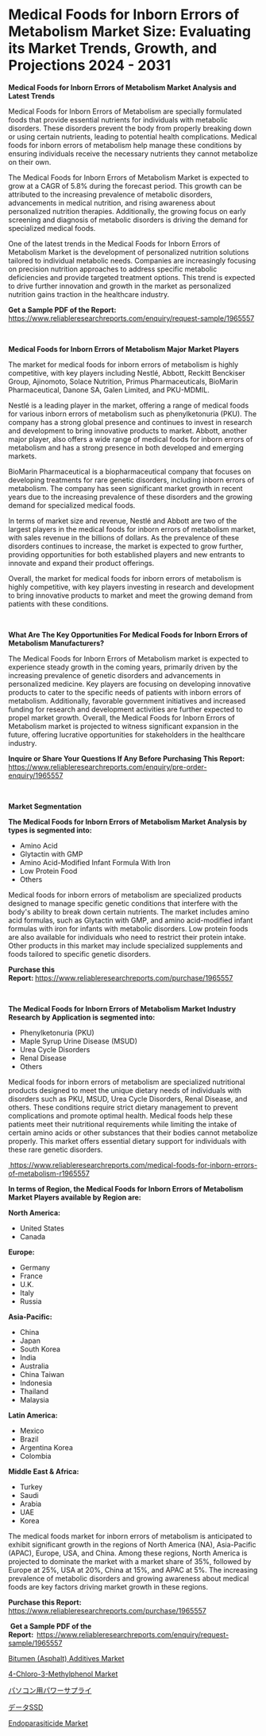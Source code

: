 <p><h1>Medical Foods for Inborn Errors of Metabolism Market Size: Evaluating its Market Trends, Growth, and Projections 2024 - 2031</h1></p><p><strong>Medical Foods for Inborn Errors of Metabolism Market Analysis and Latest Trends</strong></p>
<p><p>Medical Foods for Inborn Errors of Metabolism are specially formulated foods that provide essential nutrients for individuals with metabolic disorders. These disorders prevent the body from properly breaking down or using certain nutrients, leading to potential health complications. Medical foods for inborn errors of metabolism help manage these conditions by ensuring individuals receive the necessary nutrients they cannot metabolize on their own.</p><p>The Medical Foods for Inborn Errors of Metabolism Market is expected to grow at a CAGR of 5.8% during the forecast period. This growth can be attributed to the increasing prevalence of metabolic disorders, advancements in medical nutrition, and rising awareness about personalized nutrition therapies. Additionally, the growing focus on early screening and diagnosis of metabolic disorders is driving the demand for specialized medical foods.</p><p>One of the latest trends in the Medical Foods for Inborn Errors of Metabolism Market is the development of personalized nutrition solutions tailored to individual metabolic needs. Companies are increasingly focusing on precision nutrition approaches to address specific metabolic deficiencies and provide targeted treatment options. This trend is expected to drive further innovation and growth in the market as personalized nutrition gains traction in the healthcare industry.</p></p>
<p><strong>Get a Sample PDF of the Report:&nbsp;</strong> <a href="https://www.reliableresearchreports.com/enquiry/request-sample/1965557">https://www.reliableresearchreports.com/enquiry/request-sample/1965557</a></p>
<p>&nbsp;</p>
<p><strong>Medical Foods for Inborn Errors of Metabolism Major Market Players</strong></p>
<p><p>The market for medical foods for inborn errors of metabolism is highly competitive, with key players including Nestlé, Abbott, Reckitt Benckiser Group, Ajinomoto, Solace Nutrition, Primus Pharmaceuticals, BioMarin Pharmaceutical, Danone SA, Galen Limited, and PKU-MDMIL.</p><p>Nestlé is a leading player in the market, offering a range of medical foods for various inborn errors of metabolism such as phenylketonuria (PKU). The company has a strong global presence and continues to invest in research and development to bring innovative products to market. Abbott, another major player, also offers a wide range of medical foods for inborn errors of metabolism and has a strong presence in both developed and emerging markets.</p><p>BioMarin Pharmaceutical is a biopharmaceutical company that focuses on developing treatments for rare genetic disorders, including inborn errors of metabolism. The company has seen significant market growth in recent years due to the increasing prevalence of these disorders and the growing demand for specialized medical foods.</p><p>In terms of market size and revenue, Nestlé and Abbott are two of the largest players in the medical foods for inborn errors of metabolism market, with sales revenue in the billions of dollars. As the prevalence of these disorders continues to increase, the market is expected to grow further, providing opportunities for both established players and new entrants to innovate and expand their product offerings.</p><p>Overall, the market for medical foods for inborn errors of metabolism is highly competitive, with key players investing in research and development to bring innovative products to market and meet the growing demand from patients with these conditions.</p></p>
<p>&nbsp;</p>
<p><strong>What Are The Key Opportunities For Medical Foods for Inborn Errors of Metabolism Manufacturers?</strong></p>
<p><p>The Medical Foods for Inborn Errors of Metabolism market is expected to experience steady growth in the coming years, primarily driven by the increasing prevalence of genetic disorders and advancements in personalized medicine. Key players are focusing on developing innovative products to cater to the specific needs of patients with inborn errors of metabolism. Additionally, favorable government initiatives and increased funding for research and development activities are further expected to propel market growth. Overall, the Medical Foods for Inborn Errors of Metabolism market is projected to witness significant expansion in the future, offering lucrative opportunities for stakeholders in the healthcare industry.</p></p>
<p><strong>Inquire or Share Your Questions If Any Before Purchasing This Report:</strong> <a href="https://www.reliableresearchreports.com/enquiry/pre-order-enquiry/1965557">https://www.reliableresearchreports.com/enquiry/pre-order-enquiry/1965557</a></p>
<p>&nbsp;</p>
<p><strong>Market Segmentation</strong></p>
<p><strong>The Medical Foods for Inborn Errors of Metabolism Market Analysis by types is segmented into:</strong></p>
<p><ul><li>Amino Acid</li><li>Glytactin with GMP</li><li>Amino Acid-Modified Infant Formula With Iron</li><li>Low Protein Food</li><li>Others</li></ul></p>
<p><p>Medical foods for inborn errors of metabolism are specialized products designed to manage specific genetic conditions that interfere with the body's ability to break down certain nutrients. The market includes amino acid formulas, such as Glytactin with GMP, and amino acid-modified infant formulas with iron for infants with metabolic disorders. Low protein foods are also available for individuals who need to restrict their protein intake. Other products in this market may include specialized supplements and foods tailored to specific genetic disorders.</p></p>
<p><strong>Purchase this Report:&nbsp;</strong><a href="https://www.reliableresearchreports.com/purchase/1965557">https://www.reliableresearchreports.com/purchase/1965557</a></p>
<p>&nbsp;</p>
<p><strong>The Medical Foods for Inborn Errors of Metabolism Market Industry Research by Application is segmented into:</strong></p>
<p><ul><li>Phenylketonuria (PKU)</li><li>Maple Syrup Urine Disease (MSUD)</li><li>Urea Cycle Disorders</li><li>Renal Disease</li><li>Others</li></ul></p>
<p><p>Medical foods for inborn errors of metabolism are specialized nutritional products designed to meet the unique dietary needs of individuals with disorders such as PKU, MSUD, Urea Cycle Disorders, Renal Disease, and others. These conditions require strict dietary management to prevent complications and promote optimal health. Medical foods help these patients meet their nutritional requirements while limiting the intake of certain amino acids or other substances that their bodies cannot metabolize properly. This market offers essential dietary support for individuals with these rare genetic disorders.</p></p>
<p><a href="https://www.reliableresearchreports.com/medical-foods-for-inborn-errors-of-metabolism-r1965557">&nbsp;https://www.reliableresearchreports.com/medical-foods-for-inborn-errors-of-metabolism-r1965557</a></p>
<p><strong>In terms of Region, the Medical Foods for Inborn Errors of Metabolism Market Players available by Region are:</strong></p>
<p>
    <p> <strong> North America: </strong>
        <ul>
            <li>United States</li>
            <li>Canada</li>
        </ul>
        </p> 
    <p> <strong> Europe: </strong>
        <ul>
            <li>Germany</li>
            <li>France</li>
            <li>U.K.</li>
            <li>Italy</li>
            <li>Russia</li>
        </ul>
        </p> 
    <p> <strong> Asia-Pacific: </strong>
        <ul>
            <li>China</li>
            <li>Japan</li>
            <li>South Korea</li>
            <li>India</li>
            <li>Australia</li>
            <li>China Taiwan</li>
            <li>Indonesia</li>
            <li>Thailand</li>
            <li>Malaysia</li>
        </ul>
        </p> 
    <p> <strong> Latin America: </strong>
        <ul>
            <li>Mexico</li>
            <li>Brazil</li>
            <li>Argentina Korea</li>
            <li>Colombia</li>
        </ul>
        </p> 
    <p> <strong> Middle East & Africa: </strong>
        <ul>
            <li>Turkey</li>
            <li>Saudi</li>
            <li>Arabia</li>
            <li>UAE</li>
            <li>Korea</li>
        </ul>
    </p>
    </p>
<p><p>The medical foods market for inborn errors of metabolism is anticipated to exhibit significant growth in the regions of North America (NA), Asia-Pacific (APAC), Europe, USA, and China. Among these regions, North America is projected to dominate the market with a market share of 35%, followed by Europe at 25%, USA at 20%, China at 15%, and APAC at 5%. The increasing prevalence of metabolic disorders and growing awareness about medical foods are key factors driving market growth in these regions.</p></p>
<p><strong>Purchase this Report: </strong><a href="https://www.reliableresearchreports.com/purchase/1965557">https://www.reliableresearchreports.com/purchase/1965557</a></p>
<p>&nbsp;<strong>Get a Sample PDF of the Report:&nbsp;&nbsp;</strong><a href="https://www.reliableresearchreports.com/enquiry/request-sample/1965557">https://www.reliableresearchreports.com/enquiry/request-sample/1965557</a></p>
<p><strong></strong></p>
<p><p><a href="https://issuu.com/reportprime-2/docs/bitumen-asphalt-additives-market-size-2030.pptx">Bitumen (Asphalt) Additives Market</a></p><p><a href="https://issuu.com/reportprime-2/docs/4-chloro-3-methylphenol-market-size-2030.pptx">4-Chloro-3-Methylphenol Market</a></p><p><a href="https://github.com/one-cool-chick/Market-Research-Report-List-1/blob/main/755765158513.md">パソコン用パワーサプライ</a></p><p><a href="https://github.com/luffiazaza/Market-Research-Report-List-1/blob/main/833344158512.md">データSSD</a></p><p><a href="https://github.com/dimitrishawkinswaynenp91rgz/Market-Research-Report-List-2/blob/main/endoparasiticide-market.md">Endoparasiticide Market</a></p></p>